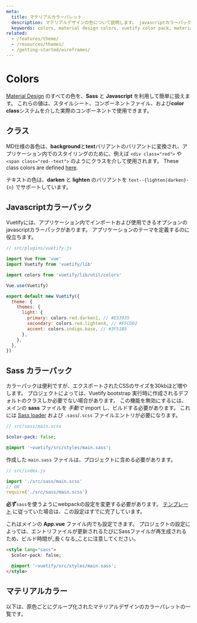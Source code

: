 ```yaml
---
meta:
  title: マテリアルカラーパレット
  description: マテリアルデザインの色について説明します。 javascriptカラーパックを直接アプリケーションで使用します。
  keywords: colors, material design colors, vuetify color pack, material color classes
related:
  - /features/theme/
  - /resources/themes/
  - /getting-started/wireframes/
---
```


# Colors

[Material Design](https://material.io/design/color/the-color-system.html) のすべての色を、**Sass** と **Javascript** を利用して簡単に扱えます。 これらの値は、スタイルシート、コンポーネントファイル、および**color class**システムを介した実際のコンポーネントで使用できます。

<entry-ad />

## クラス

MD仕様の各色は、**background**と**text**バリアントのバリアントに変換され、アプリケーション内でのスタイリングのために、例えば `<div class="red">` や `<span class="red--text">` のようにクラスを介して使用されます。 These class colors are defined [here](https://github.com/vuetifyjs/vuetify/blob/v2-stable/packages/vuetify/src/styles/settings/_colors.scss).

<example file="color/classes" />

テキストの色は、**darken** と **lighten** のバリアントを `text--{lighten|darken}-{n}` でサポートしています。

<example file="color/text-classes" />

## Javascriptカラーパック

Vuetifyには、アプリケーション内でインポートおよび使用できるオプションのjavascriptカラーパックがあります。 アプリケーションのテーマを定義するのに役立ちます。

```js
// src/plugins/vuetify.js

import Vue from 'vue'
import Vuetify from 'vuetify/lib'

import colors from 'vuetify/lib/util/colors'

Vue.use(Vuetify)

export default new Vuetify({
  theme: {
    themes: {
      light: {
        primary: colors.red.darken1, // #E53935
        secondary: colors.red.lighten4, // #FFCDD2
        accent: colors.indigo.base, // #3F51B5
      },
    },
  },
})
```

## Sass カラーパック

カラーパックは便利ですが、エクスポートされたCSSのサイズを30kbほど増やします。 プロジェクトによっては、Vuetify bootstrap 実行時に作成されるデフォルトのクラスしか必要でない場合があります。 この機能を無効にするには、メインの **sass** ファイルを _手動で_ import し、ビルドする必要があります。 これには [Sass loader](https://github.com/webpack-contrib/sass-loader) および `.sass`/`.scss` ファイルエントリが必要になります。

```sass
// src/sass/main.scss

$color-pack: false;

@import '~vuetify/src/styles/main.sass';
```

作成した `main.sass` ファイルは、プロジェクトに含める必要があります。

```js
// src/index.js

import './src/sass/main.scss'
// OR
require('./src/sass/main.scss')
```

<alert type="error">

  **必ず**`sass`を使うようにwebpackの設定を変更する必要があります。 [テンプレート](/getting-started/quick-start#vue-cli-install) に従っていた場合は、この設定はすでに完了しています。

</alert>

これはメインの **App.vue** ファイル内でも設定できます。 プロジェクトの設定によっては、エントリファイルが更新されるたびにSassファイルが再生成されるため、ビルド時間が_長くなる_ことに注意してください。

```html
<style lang="sass">
  $color-pack: false;

  @import '~vuetify/src/styles/main.sass';
</style>
```

## マテリアルカラー

以下は、原色ごとにグループ化されたマテリアルデザインのカラーパレットの一覧です。

<color-palette />

<backmatter />
